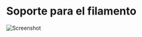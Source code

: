 ﻿Soporte para el filamento
================

![Screenshot](http://www.ardublog.com/wp-content/uploads/2014/03/PowerCode-My-Filament-Support-45.jpg)